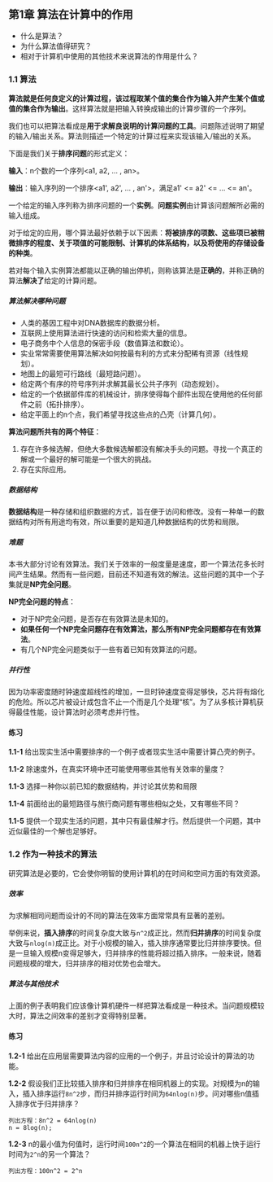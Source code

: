 ## 第1章 算法在计算中的作用

* 什么是算法？
* 为什么算法值得研究？
* 相对于计算机中使用的其他技术来说算法的作用是什么？

### 1.1 算法

**算法就是任何良定义的计算过程，该过程取某个值的集合作为输入并产生某个值或值的集合作为输出**。这样算法就是把输入转换成输出的计算步骤的一个序列。

我们也可以把算法看成是**用于求解良说明的计算问题的工具**。问题陈述说明了期望的输入/输出关系。算法则描述一个特定的计算过程来实现该输入/输出的关系。

下面是我们关于**排序问题**的形式定义：

**输入**：n个数的一个序列<a1, a2, ... , an>。

**输出**：输入序列的一个排序<a1', a2', ... , an'>，满足a1' <= a2' <= ... <= an'。

一个给定的输入序列称为排序问题的一个**实例**。**问题实例**由计算该问题解所必需的输入组成。

对于给定的应用，哪个算法最好依赖于以下因素：**将被排序的项数、这些项已被稍微排序的程度、关于项值的可能限制、计算机的体系结构，以及将使用的存储设备的种类**。

若对每个输入实例算法都能以正确的输出停机，则称该算法是**正确的**，并称正确的算法**解决了**给定的计算问题。

##### 算法解决哪种问题

* 人类的基因工程中对DNA数据库的数据分析。
* 互联网上使用算法进行快速的访问和检索大量的信息。
* 电子商务中个人信息的保密手段（数值算法和数论）。
* 实业常常需要使用算法解决如何按最有利的方式来分配稀有资源（线性规划）。
* 地图上的最短可行路线（最短路问题）。
* 给定两个有序的符号序列并求解其最长公共子序列（动态规划）。
* 给定的一个依据部件库的机械设计，排序使得每个部件出现在使用他的任何部件之前（拓扑排序）。
* 给定平面上的n个点，我们希望寻找这些点的凸壳（计算几何）。

**算法问题所共有的两个特征**：

1. 存在许多候选解，但绝大多数候选解都没有解决手头的问题。寻找一个真正的解或一个最好的解可能是一个很大的挑战。
2. 存在实际应用。

##### 数据结构

**数据结构**是一种存储和组织数据的方式，旨在便于访问和修改。没有一种单一的数据结构对所有用途均有效，所以重要的是知道几种数据结构的优势和局限。

##### 难题

本书大部分讨论有效算法。我们关于效率的一般度量是速度，即一个算法花多长时间产生结果。然而有一些问题，目前还不知道有效的解法。这些问题的其中一个子集就是**NP完全问题**。

**NP完全问题的特点**：

* 对于NP完全问题，是否存在有效算法是未知的。
* **如果任何一个NP完全问题存在有效算法，那么所有NP完全问题都存在有效算法**。
* 有几个NP完全问题类似于一些有着已知有效算法的问题。

##### 并行性

因为功率密度随时钟速度超线性的增加，一旦时钟速度变得足够快，芯片将有熔化的危险。所以芯片被设计成包含不止一个而是几个处理“核”。为了从多核计算机获得最佳性能，设计算法时必须考虑并行性。

#### 练习

**1.1-1** 给出现实生活中需要排序的一个例子或者现实生活中需要计算凸壳的例子。

**1.1-2** 除速度外，在真实环境中还可能使用哪些其他有关效率的量度？

**1.1-3** 选择一种你以前已知的数据结构，并讨论其优势和局限

**1.1-4** 前面给出的最短路径与旅行商问题有哪些相似之处，又有哪些不同？

**1.1-5** 提供一个现实生活的问题，其中只有最佳解才行。然后提供一个问题，其中近似最佳的一个解也足够好。

### 1.2 作为一种技术的算法

研究算法是必要的，它会使你明智的使用计算机的在时间和空间方面的有效资源。

##### 效率

为求解相同问题而设计的不同的算法在效率方面常常具有显著的差别。

举例来说，**插入排序**的时间复杂度大致与`n^2`成正比，然而**归并排序**的时间复杂度大致与`nlog(n)`成正比。对于小规模的输入，插入排序通常要比归并排序要快。但是一旦输入规模n变得足够大，归并排序的性能将超过插入排序。一般来说，随着问题规模的增大，归并排序的相对优势也会增大。

##### 算法与其他技术

上面的例子表明我们应该像计算机硬件一样把算法看成是一种技术。当问题规模较大时，算法之间效率的差别才变得特别显著。

#### 练习

**1.2-1** 给出在应用层需要算法内容的应用的一个例子，并且讨论设计的算法的功能。

**1.2-2** 假设我们正比较插入排序和归并排序在相同机器上的实现。对规模为n的输入，插入排序运行`8n^2`步，而归并排序运行时间为`64nlog(n)`步。问对哪些n值插入排序优于归并排序？

```
列出方程：8n^2 = 64nlog(n)
n = 8log(n);
```

**1.2-3** n的最小值为何值时，运行时间`100n^2`的一个算法在相同的机器上快于运行时间为`2^n`的另一个算法？ 

```
列出方程：100n^2 = 2^n
```

